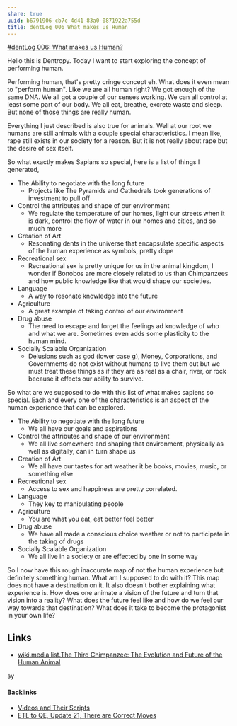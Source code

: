```yaml
---
share: true
uuid: b6791906-cb7c-4d41-83a0-0871922a755d
title: dentLog 006 What makes us Human
---
```

[#dentLog 006: What makes us Human?](https://odysee.com/@dentropicPortal:1/dentLog006:7)

Hello this is Dentropy. Today I want to start exploring the concept of performing human.

Performing human, that's pretty cringe concept eh. What does it even mean to "perform human". Like we are all human right? We got enough of the same DNA. We all got a couple of our senses working. We can all control at least some part of our body. We all eat, breathe, excrete waste and sleep. But none of those things are really human.

Everything I just described is also true for animals. Well at our root we humans are still animals with a couple special characteristics. I mean like, rape still exists in our society for a reason. But it is not really about rape but the desire of sex itself.

So what exactly makes Sapians so special, here is a list of things I generated,

* The Ability to negotiate with the long future
  * Projects like The Pyramids and Cathedrals took generations of investment to pull off
* Control the attributes and shape of our environment
  * We regulate the temperature of our homes, light our streets when it is dark, control the flow of water in our homes and cities, and so much more
* Creation of Art
  * Resonating dents in the universe that encapsulate specific aspects of the human experience as symbols, pretty dope
* Recreational sex
  * Recreational sex is pretty unique for us in the animal kingdom, I wonder if Bonobos are more closely related to us than Chimpanzees and how public knowledge like that would shape our societies.
* Language
  * A way to resonate knowledge into the future
* Agriculture
  * A great example of taking control of our environment
* Drug abuse
  * The need to escape and forget the feelings ad knowledge of who and what we are. Sometimes even adds some plasticity to the human mind.
* Socially Scalable Organization
  * Delusions such as god (lower case g), Money, Corporations, and Governments do not exist without humans to live them out but we must treat these things as if they are as real as a chair, river, or rock because it effects our ability to survive.

So what are we supposed to do with this list of what makes sapiens so special. Each and every one of the characteristics is an aspect of the human experience that can be explored.

* The Ability to negotiate with the long future
  * We all have our goals and aspirations
* Control the attributes and shape of our environment
  * We all live somewhere and shaping that environment, physically as well as digitally, can in turn shape us
* Creation of Art
  * We all have our tastes for art weather it be books, movies, music, or something else
* Recreational sex
  * Access to sex and happiness are pretty correlated.
* Language
  * They key to manipulating people
* Agriculture
  * You are what you eat, eat better feel better
* Drug abuse
  * We have all made a conscious choice weather or not to participate in the taking of drugs
* Socially Scalable Organization
  * We all live in a society or are effected by one in some way

So I now have this rough inaccurate map of not the human experience but definitely something human. What am I supposed to do with it? This map does not have a destination on it. It also doesn't bother explaining what experience is. How does one animate a vision of the future and turn that vision into a reality? What does the future feel like and how do we feel our way towards that destination? What does it take to become the protagonist in your own life?

## Links

* [wiki.media.list.The Third Chimpanzee: The Evolution and Future of the Human Animal](../1e461689-7fb6-4ef7-afcf-2fd3ee1b206f)

<!--

Name: 

dentLog006

Title:

#dentLog 006: What makes us Human?

Description:

#dentLog 006:  What makes us Human?
https://wiki.ddaemon.org/notes/eyI3i5H6Qw2HyOu9nXlVJ.html

Background Photo:

https://www.quora.com/Are-there-too-many-missing-links-from-pure-ape-skulls-to-pure-human-skulls-to-make-the-assertion-that-humans-100-come-from-apes

Tags:

Philosophy SelfHelp Cringe Anthropology Sociology
-->


sy

#### Backlinks

* [Videos and Their Scripts](/b6611f4f-b019-4676-902e-8ea82840d740)
* [ETL to QE, Update 21, There are Correct Moves](/d6c6d932-5842-4fbc-a67d-1759c2c2bb02)